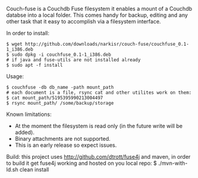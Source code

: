 Couch-fuse is a Couchdb Fuse filesystem it enables a mount of a Couchdb databse into a local folder.
This comes handy for backup, editing and any other task that it easy to accomplish via a filesystem interface.

In order to install:

	$ wget http://github.com/downloads/narkisr/couch-fuse/couchfuse_0.1-1_i386.deb
	$ sudo dpkg -i couchfuse_0.1-1_i386.deb
	# if java and fuse-utils are not installed already
	$ sudo apt -f install

Usage:

	$ couchfuse -db db_name -path mount_path
	# each document is a file, rsync cat and other utilites work on them:
	$ cat mount_path/5195395990213004497
	$ rsync mount_path/ /some/backup/storage

Known limitations:

* At the moment the filesystem is read only (in the future write will be added).
* Binary attachments are not supported.
* This is an early release so expect issues.

Build: this project uses http://github.com/dtrott/fuse4j and maven, in order to build it get fuse4j working and hosted on you local repo:
	$ ./mvn-with-ld.sh clean install
